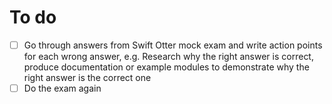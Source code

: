 # To do

* [ ] Go through answers from Swift Otter mock exam and write action points for each wrong answer, e.g. Research why the right answer is correct, produce documentation or example modules to demonstrate why the right answer is the correct one
* [ ] Do the exam again